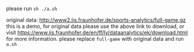 please run
`sh ./a.sh`

original data: http://www2.iis.fraunhofer.de/sports-analytics/full-game.gz
this is a demo, for original data please use the above link to download, or visit https://www.iis.fraunhofer.de/en/ff/lv/dataanalytics/ek/download.html for more information.
please replace `full-game` with original data and run `a.sh`

